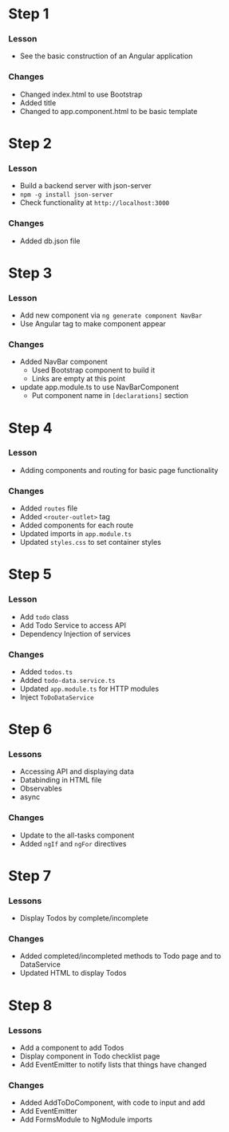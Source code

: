 ﻿# Step 1

### Lesson
- See the basic construction of an Angular application

### Changes
- Changed index.html to use Bootstrap
- Added title
- Changed to app.component.html to be basic template

# Step 2

### Lesson
- Build a backend server with json-server
- `npm -g install json-server`
- Check functionality at `http://localhost:3000`

### Changes
- Added db.json file

# Step 3

### Lesson
- Add new component via `ng generate component NavBar`
- Use Angular tag to make component appear

### Changes
* Added NavBar component
  * Used Bootstrap component to build it
  * Links are empty at this point
* update app.module.ts to use NavBarComponent
  * Put component name in `[declarations]` section
  
# Step 4

### Lesson
* Adding components and routing for basic page functionality

### Changes
* Added `routes` file
* Added `<router-outlet>` tag
* Added components for each route
* Updated imports in `app.module.ts`
* Updated `styles.css` to set container styles

# Step 5

### Lesson
* Add `todo` class  
* Add Todo Service to access API
* Dependency Injection of services

### Changes
* Added `todos.ts`
* Added `todo-data.service.ts`
* Updated `app.module.ts` for HTTP modules
* Inject `ToDoDataService`

# Step 6

### Lessons
* Accessing API and displaying data
* Databinding in HTML file
* Observables
* async 

### Changes
* Update to the all-tasks component
* Added `ngIf` and `ngFor` directives

# Step 7

### Lessons
* Display Todos by complete/incomplete

### Changes
* Added completed/incompleted methods to Todo page and to DataService
* Updated HTML to display Todos

# Step 8

### Lessons 
* Add a component to add Todos
* Display component in Todo checklist page
* Add EventEmitter to notify lists that things have changed
    
### Changes
* Added AddToDoComponent, with code to input and add
* Add EventEmitter
* Add FormsModule to NgModule imports